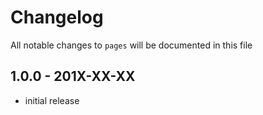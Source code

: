 # Changelog

All notable changes to `pages` will be documented in this file

## 1.0.0 - 201X-XX-XX

- initial release
